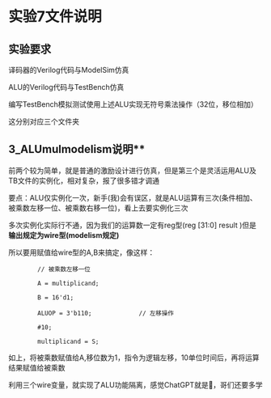 # 实验7文件说明

## 实验要求

译码器的Verilog代码与ModelSim仿真

ALU的Verilog代码与TestBench仿真

编写TestBench模拟测试使用上述ALU实现无符号乘法操作（32位，移位相加）

这分别对应三个文件夹


## 3_ALUmulmodelism说明**

前两个较为简单，就是普通的激励设计进行仿真，但是第三个是灵活运用ALU及TB文件的实例化，相对复杂，报了很多错才调通

要点：ALU仅实例化一次，新手(我)会有误区，就是ALU运算有三次(条件相加、被乘数左移一位、被乘数右移一位)，看上去要实例化三次

多次实例化实际行不通，因为我们的运算数一定有reg型(reg [31:0] result )但是**输出规定为wire型(modelism规定)**

所以要用赋值给wire型的A,B来搞定，像这样：

            // 被乘数左移一位
			
            A = multiplicand;
			
            B = 16'd1;
			
            ALUOP = 3'b110;             // 左移操作
			
            #10;
			
            multiplicand = S;
			
			
如上，将被乘数赋值给A,移位数为1，指令为逻辑左移，10单位时间后，再将运算结果赋值给被乘数

利用三个wire变量，就实现了ALU功能隔离，感觉ChatGPT就是🐂，哥们还要多学